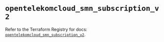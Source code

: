 # `opentelekomcloud_smn_subscription_v2`

Refer to the Terraform Registry for docs: [`opentelekomcloud_smn_subscription_v2`](https://registry.terraform.io/providers/opentelekomcloud/opentelekomcloud/1.36.40/docs/resources/smn_subscription_v2).
